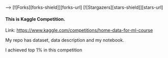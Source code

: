-->
[![Forks][forks-shield]][forks-url]
[![Stargazers][stars-shield]][stars-url]

#### This is Kaggle Competition.
Link: https://www.kaggle.com/competitions/home-data-for-ml-course


My repo has dataset, data description and my notebook.

I achieved top 1% in this competition 
